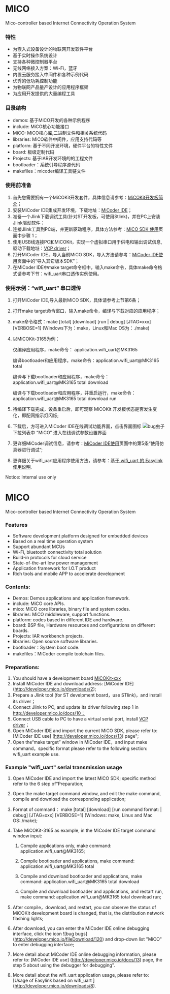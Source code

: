MICO
====

Mico-controller based Internet Connectivity Operation System


### 特性
* 为嵌入式设备设计的物联网开发软件平台
* 基于实时操作系统设计
* 支持各种微控制器平台
* 无线网络接入方案：Wi-Fi，蓝牙
* 内置云服务接入中间件和各种示例代码
* 优秀的低功耗控制功能
* 为物联网产品量产设计的应用程序框架
* 为应用开发提供的大量编程工具

### 目录结构
* demos: 基于MiCO开发的各种示例程序
* include: MiCO核心功能接口
* MiCO: MiCO核心库,二进制文件和相关系统代码
* libraries: MiCO软件中间件，应用支持代码等
* platform: 基于不同开发环境，硬件平台的特性文件
* board: 板级定制代码
* Projects: 基于IAR开发环境的的工程文件
* bootloader：系统引导程序源代码
* makefiles：micoder编译工具链文件

### 使用前准备
1. 首先您需要拥有一个MiCOKit开发套件，具体信息请参考：[MiCOKit开发板简介](http://developer.mico.io/docs/34)；
2. 安装MiCoder IDE集成开发环境，下载地址：[MiCoder IDE](http://developer.mico.io/downloads/2)；
3. 准备一个Jlink下载调试工具(针对ST开发板，可使用Stlink)，并在PC上安装Jlink驱动软件；
4. 连接Jlink工具到PC端，并更新驱动程序，具体方法参考：[MiCO SDK 使用](http://developer.mico.io/docs/10)页面中步骤 1；
5. 使用USB线连接PC和MiCOKit，实现一个虚拟串口用于供电和输出调试信息, 驱动下载地址：[VCP driver](http://www.ftdichip.com/Drivers/VCP.htm)；
6. 打开MiCoder IDE，导入当前MiCO SDK，导入方法请参考：[MiCoder IDE使用](http://developer.mico.io/docs/13)页面中的“导入其它版本SDK”；
7. 在MiCoder IDE中make target命令框中，输入make命令，具体make命令格式请参考下节：wifi_uart串口透传实例使用。

### 使用示例：“wifi_uart” 串口透传
1. 打开MiCoder IDE,导入最新MiCO SDK，具体请参考上节第6条；
2. 打开make target命令窗口，输入make命令，编译与下载对应的应用程序；
3. make命令格式：make [total] [download] [run | debug] [JTAG=xxx] [VERBOSE=1] (Windows下为：make，Linux和Mac OS为：./make)
4. 以MiCOKit-3165为例：

    仅编译应用程序，make命令： application.wifi_uart@MK3165
    
    编译bootloader和应用程序，make命令：application.wifi_uart@MK3165 total
    
    编译与下载bootloader和应用程序，make命令：application.wifi_uart@MK3165 total download
    
    编译与下载bootloader和应用程序，并重启运行，make命令：application.wifi_uart@MK3165 total download run
    
5. 待编译下载完成，设备重启后，即可观察 MiCOKit 开发板状态是否发生变化，即配网指示灯闪烁;
6. 下载后，方可进入MiCoder IDE在线调试功能界面，点击界面图标 ![bug虫子](http://developer.mico.io/fileDownload/120) 下拉列表中 “MiCO” 进入在线调试参数设置界面
7. 更详细MiCoder调试信息，请参考：[MiCoder IDE使用](http://developer.mico.io/docs/13)页面中的第5条“使用仿真器进行调试”;
8. 更详细关于wifi_uart应用程序使用方法，请参考：[基于 wifi_uart 的 Easylink 使用说明](http://developer.mico.io/downloads/8).




Notice: Internal use only


MICO
====
Mico-controller based Internet Connectivity Operation System


### Features
* Software development platform designed for embedded devices
* Based on a real time operation system
* Support abundant MCUs
* Wi-Fi, bluetooth connectivity total solution
* Build-in protocols for cloud service
* State-of-the-art low power management
* Application framework for I.O.T product
* Rich tools and mobile APP to accelerate development

### Contents:
* Demos: Demos applications and application framework.
* include: MiCO core APIs.
* mico: MiCO core libraries, binary file and system codes.
* libraries: MiCO middleware, support functions.
* platform: codes based in different IDE and hardware.
* board: BSP file, Hardware resources and configurations on different boards.
* Projects: IAR workbench projects.
* libraries: Open source software libraries.
* bootloader：System boot code.
* makefiles：MiCoder compile toolchain files.

### Preparations:
1. You should have a development board [MiCOKit-xxx](http://developer.mico.io/docs/34)
2. Install MiCoder IDE and download address: [MiCoder IDE] (http://developer.mico.io/downloads/2);
3. Prepare a Jlink tool (for ST develpment board，use STlink)，and install its driver；
4. Connect Jlink to PC, and update its driver following step 1 in http://developer.mico.io/docs/10；
5. Connect USB cable to PC to have a virtual serial port, install [VCP driver](http://www.ftdichip.com/Drivers/VCP.htm)；
6. Open MiCoder IDE and import the current MiCO SDK, please refer to: [MiCoder IDE use] (http://developer.mico.io/docs/13) page"; 
7. Open the“make target” window in MiCoder IDE，and input make command，specific format please refer to the following section: wifi_uart example use.

### Example "wifi_uart" serial transmission  usage
1. Open MiCoder IDE and import the latest MiCO SDK; specific method refer to the 6 step of“Preparation;
2. Open the make target command window, and edit the make command, compile and download the corresponding application;
3. Format of command： make [total] [download] [run command format: | debug] [JTAG=xxx] [VERBOSE=1] (Windows: make, Linux and Mac OS:./make);
4. Take MiCOKit-3165 as example, in the MiCoder IDE target command window input:

    1) Compile applications only, make command:    application.wifi_uart@MK3165;
    
    2) Compile bootloader and applications, make command:    application.wifi_uart@MK3165 total
    
    3) Compile and download bootloader and applications, make command:   application.wifi_uart@MK3165 total download
    
    4) Compile and download bootloader and applications, and restart run, make command:   application.wifi_uart@MK3165 total download run;
    
5. After compile，download, and restart, you can observe the status of MiCOKit development board is changed, that is, the distribution network flashing lights;
6. After download, you can enter the MiCoder IDE online debugging interface, click the icon ![bug bugs] (http://developer.mico.io/fileDownload/120) and drop-down list 
"MiCO" to enter debugging interface;
7. More detail about MiCoder IDE online debugging information, please refer to: [MiCoder IDE use] (http://developer.mico.io/docs/13) page, the step 5 about using the 
debugger for debugging".
8. More detail about the wifi_uart application usage, please refer to: [Usage of Easylink based on wifi_uart ] (http://developer.mico.io/downloads/8).